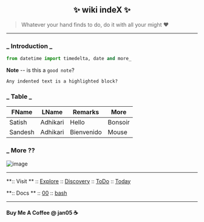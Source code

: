 <h2 align="center"> ✨ wiki indeX  ✨ </h2>

> Whatever your hand finds to do, do it with all your might ❤️

<hr>

### _ Introduction _

```python
from datetime import timedelta, date and more_

```

**Note** -- is this a `good note`?

    Any indented text is a highlighted block?

### _ Table _

| FName   | LName    | Remarks    | More    |
| ------- | -------- | ---------- | ------- |
| Satish  | Adhikari | Hello      | Bonsoir |
| Sandesh | Adhikari | Bienvenido | Mouse   |

### \_ More ??

![image](https://cdn.mos.cms.futurecdn.net/eqpya9fL2D3xMYQxPDwH4Z.jpg)

<hr>

**:: Visit **
:: [Explore](https://github.com/greenwayRocks/vim-wiki/blob/main/explore.md)
:: [Discovery](https://github.com/greenwayRocks/vim-wiki/blob/main/discovery.md)
:: [ToDo](https://github.com/greenwayRocks/vim-wiki/blob/main/todo.md)
:: [Today](https://github.com/greenwayRocks/vim-wiki/blob/main/jan/jan05.md)

**:: Docs **
:: [00](https://github.com/greenwayRocks/vim-wiki/blob/main/docs/00.md)
:: [bash](https://github.com/greenwayRocks/vim-wiki/blob/main/docs/bash.md)

<hr>

#### Buy Me A Coffee @ jan05 ☕️
